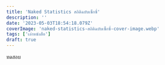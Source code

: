 ```yaml
---
title: 'Naked Statistics สถิติฉบับเซ็กซี่'
description: ''
date: '2023-05-03T18:54:18.079Z'
coverImage: 'naked-statistics-สถิติฉบับเซ็กซี่-cover-image.webp'
tags: ['เล่าหนังสือ']
draft: true
---
```


ทดสอบ
